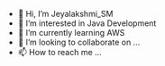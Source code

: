 - 👋 Hi, I’m Jeyalakshmi_SM
- 👀 I’m interested in Java Development
- 🌱 I’m currently learning  AWS
- 💞️ I’m looking to collaborate on ...
- 📫 How to reach me ...

<!---
Jeya29/Jeya29 is a ✨ special ✨ repository because its `README.md` (this file) appears on your GitHub profile.
You can click the Preview link to take a look at your changes.
--->
